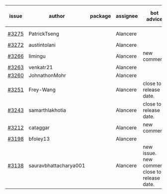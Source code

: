 | issue | author | package | assignee | bot advice | created date of issue | target release date | date from target |
| ------ | ------ | ------ | ------ | ------ | ------ | ------ | :-----: |
| [#3275](https://github.com/Azure/sdk-release-request/issues/3275) | PatrickTseng |  | Alancere |  | 10-17 | fail to get. |  |
| [#3272](https://github.com/Azure/sdk-release-request/issues/3272) | austintolani |  | Alancere |  | 10-12 | 10-28 |  |
| [#3266](https://github.com/Azure/sdk-release-request/issues/3266) | limingu |  | Alancere | new comment. | 10-12 | 10-28 |  |
| [#3263](https://github.com/Azure/sdk-release-request/issues/3263) | venkatr21 |  | Alancere |  | 10-12 | 10-28 |  |
| [#3260](https://github.com/Azure/sdk-release-request/issues/3260) | JohnathonMohr |  | Alancere |  | 10-11 | 10-13 |  |
| [#3251](https://github.com/Azure/sdk-release-request/issues/3251) | Frey-Wang |  | Alancere | close to release date.  | 10-09 | 10-17 | -1 |
| [#3243](https://github.com/Azure/sdk-release-request/issues/3243) | samarthlakhotia |  | Alancere | close to release date.  | 10-06 | 10-19 | 0 |
| [#3212](https://github.com/Azure/sdk-release-request/issues/3212) | cataggar |  | Alancere | new comment. | 09-26 | 10-31 |  |
| [#3198](https://github.com/Azure/sdk-release-request/issues/3198) | bfoley13 |  | Alancere |  | 09-19 | 10-03 |  |
| [#3138](https://github.com/Azure/sdk-release-request/issues/3138) | sauravbhattacharya001 |  | Alancere | new issue. new comment. close to release date.  | 09-02 | 10-17 | -1 |
